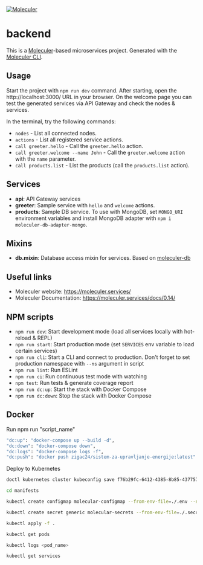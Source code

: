 [![Moleculer](https://badgen.net/badge/Powered%20by/Moleculer/0e83cd)](https://moleculer.services)

# backend
This is a [Moleculer](https://moleculer.services/)-based microservices project. Generated with the [Moleculer CLI](https://moleculer.services/docs/0.14/moleculer-cli.html).

## Usage
Start the project with `npm run dev` command. 
After starting, open the http://localhost:3000/ URL in your browser. 
On the welcome page you can test the generated services via API Gateway and check the nodes & services.

In the terminal, try the following commands:
- `nodes` - List all connected nodes.
- `actions` - List all registered service actions.
- `call greeter.hello` - Call the `greeter.hello` action.
- `call greeter.welcome --name John` - Call the `greeter.welcome` action with the `name` parameter.
- `call products.list` - List the products (call the `products.list` action).

## Services
- **api**: API Gateway services
- **greeter**: Sample service with `hello` and `welcome` actions.
- **products**: Sample DB service. To use with MongoDB, set `MONGO_URI` environment variables and install MongoDB adapter with `npm i moleculer-db-adapter-mongo`.

## Mixins
- **db.mixin**: Database access mixin for services. Based on [moleculer-db](https://github.com/moleculerjs/moleculer-db#readme)

## Useful links

* Moleculer website: https://moleculer.services/
* Moleculer Documentation: https://moleculer.services/docs/0.14/

## NPM scripts

- `npm run dev`: Start development mode (load all services locally with hot-reload & REPL)
- `npm run start`: Start production mode (set `SERVICES` env variable to load certain services)
- `npm run cli`: Start a CLI and connect to production. Don't forget to set production namespace with `--ns` argument in script
- `npm run lint`: Run ESLint
- `npm run ci`: Run continuous test mode with watching
- `npm test`: Run tests & generate coverage report
- `npm run dc:up`: Start the stack with Docker Compose
- `npm run dc:down`: Stop the stack with Docker Compose

## Docker

Run npm run "script_name"

```bash
"dc:up": "docker-compose up --build -d",
"dc:down": "docker-compose down",
"dc:logs": "docker-compose logs -f",
"dc:push": "docker push zigac24/sistem-za-upravljanje-energije:latest"
```

Deploy to Kubernetes

```bash
doctl kubernetes cluster kubeconfig save f76b29fc-6412-4385-8b85-4377575ae4f5

cd manifests

kubectl create configmap molecular-configmap --from-env-file=./.env --namespace=default

kubectl create secret generic molecular-secrets --from-env-file=./.secret --namespace=default    

kubectl apply -f .                                                                           

kubectl get pods                                                                             

kubectl logs <pod_name>                                      

kubectl get services
```

